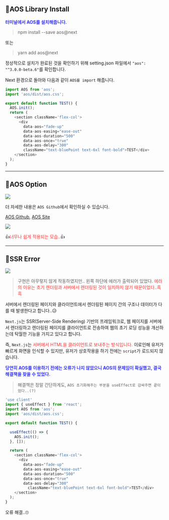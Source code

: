 ## 🦮AOS Library Install

<span style='color: #3333ff;'>**터미널에서 AOS를 설치해줍니다.**</span>
>npm install --save aos@next

또는
>yarn add aos@next

정상적으로 설치가 완료된 것을 확인하기 위해 setting.json 파일에서 `"aos": "^3.0.0-beta.6"`를 확인합니다.

Next 환경으로 돌아와 다음과 같이 `AOS를 import` 해줍니다.

```javascript
import AOS from 'aos';
import 'aos/dist/aos.css';

export default function TEST() {
  AOS.init();
  return (
    <section className='flex-col'>
      <div
    	data-aos="fade-up"
    	data-aos-easing="ease-out"
    	data-aos-duration="500"
    	data-aos-once="true"
    	data-aos-delay="300"
        className="text-bluePoint text-6xl font-bold">TEST</div>
    </section>
  );
}
```

***

## 🦮AOS Option

<img src="/images/front_study/8/image1.webp"/>

더 자세한 내용은 `AOS Github`에서 확인하실 수 있습니다.

[AOS Github](https://github.com/michalsnik/aos#animations), [AOS Site](https://michalsnik.github.io/aos/)

<img src="/images/front_study/8/image2.webp"/>


👍<span style="color: #ff3333">너무나 쉽게 적용되는 모습..</span>👍

***

## 🦮SSR Error

<img src="/images/front_study/8/image3.webp"/>

>구현은 아무렇지 않게 작동하였지만.. 왼쪽 하단에 에러가 출력되어 있었다. <span style="color: #ff3333">에러의 이유는 초기 렌더링과 서버에서 렌더링된 것이 일치하지 않기 때문이었다..흑흑</span>

서버에서 렌더링된 페이지와 클라이언트에서 렌더링된 페이지 간의 구조나 데이터가 다를 때 발생한다고 합니다..😥

`Next.js`는 SSR(Server-Side Rendering) 기반의 프레임워크로, 웹 페이지를 서버에서 렌더링하고 렌더링된 페이지를 클라이언트로 전송하여 웹의 초기 로딩 성능을 개선하는데 탁월한 기능을 가지고 있다고 합니다.

즉, `Next.js`는 <span style="color: #ff3333">서버에서 HTML을 클라이언트로 보내주는 방식입니다.</span> 이로인해 유저가 빠르게 화면을 인식할 수 있지만, 유저가 상호작용을 하기 전에는 `script`가 로드되지 않습니다.

<span style="color: #3333ff; font-weight: bold">당연히 AOS를 이용하기 전에는 오류가 나지 않았으니 AOS의 문제임이 확실했고, 결국 해결책을 찾을 수 있었다.</span>

>해결책은 정말 간단하게도, `AOS 초기화해주는 부분을 useEffect로 감싸주면 끝이었다..(?)`

```javascript
'use client'
import { useEffect } from 'react';
import AOS from 'aos';
import 'aos/dist/aos.css';

export default function TEST() {

  useEffect(() => {
    AOS.init();
  }, []);

  return (
    <section className='flex-col'>
      <div
    	data-aos="fade-up"
    	data-aos-easing="ease-out"
    	data-aos-duration="500"
    	data-aos-once="true"
    	data-aos-delay="300"
          className="text-bluePoint text-6xl font-bold">TEST</div>
    </section>
  );
}
```

오류 해결..🙄
